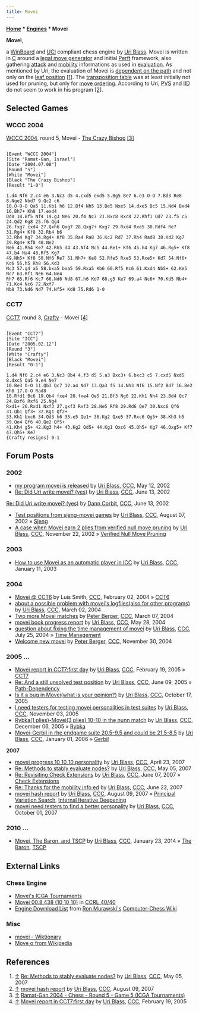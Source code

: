 ```yaml
---
title: Movei
---
```

**[Home](Home "Home") \* [Engines](Engines "Engines") \* Movei**


**Movei**,  

a [WinBoard](WinBoard "WinBoard") and [UCI](UCI "UCI") compliant chess engine by [Uri Blass](Uri_Blass "Uri Blass"). Movei is written in [C](C "C") around a [legal move generator](Move_Generation#Legal "Move Generation") and initial [Perft](Perft "Perft") framework, also gathering [attack](Attack_and_Defend_Maps "Attack and Defend Maps") and [mobility](Mobility "Mobility") informations as used in [evaluation](Evaluation "Evaluation"). 
As mentioned by Uri, the evaluation of Movei is [dependent on the path](Path-Dependency "Path-Dependency") and not only on the [leaf position](Leaf_Node "Leaf Node") <a id="cite-note-1" href="#cite-ref-1">[1]</a>. The [transposition table](Transposition_Table "Transposition Table") was at least initially not used for pruning, but only for [move ordering](Move_Ordering "Move Ordering"). According to Uri, [PVS](Principal_Variation_Search "Principal Variation Search") and [IID](Internal_Iterative_Deepening "Internal Iterative Deepening") do not seem to work in his program <a id="cite-note-2" href="#cite-ref-2">[2]</a>. 



## Selected Games


### WCCC 2004


[WCCC 2004](WCCC_2004 "WCCC 2004"), round 5, Movei - [The Crazy Bishop](The_Crazy_Bishop "The Crazy Bishop") <a id="cite-note-3" href="#cite-ref-3">[3]</a>




```

[Event "WCCC 2004"]
[Site "Ramat-Gan, Israel"]
[Date "2004.07.08"]
[Round "5"]
[White "Movei"]
[Black "The Crazy Bishop"]
[Result "1-0"]

1.d4 Nf6 2.c4 e6 3.Nc3 d5 4.cxd5 exd5 5.Bg5 Be7 6.e3 O-O 7.Bd3 Re8 8.Nge2 Nbd7 9.Qc2 c6 
10.O-O-O Qa5 11.Kb1 h6 12.Bf4 Nh5 13.Be5 Nxe5 14.dxe5 Bc5 15.Nd4 Bxd4 16.Bh7+ Kh8 17.exd4 
Qd8 18.Bf5 Nf4 19.g3 Ne6 20.f4 Nc7 21.Bxc8 Rxc8 22.Rhf1 Qd7 23.f5 c5 24.Qd2 Kg8 25.f6 Qg4 
26.fxg7 cxd4 27.Qxh6 Qxg7 28.Qxg7+ Kxg7 29.Rxd4 Rxe5 30.Rdf4 Re7 31.Rg4+ Kf8 32.Rb4 b6 
33.Rh4 Kg7 34.Rg4+ Kf8 35.Ra4 Ra8 36.Kc2 Rd7 37.Rh4 Rad8 38.Kd2 Kg7 39.Rg4+ Kf8 40.Ne2 
Ne6 41.Rh4 Ke7 42.Rh5 d4 43.Nf4 Nc5 44.Re1+ Kf6 45.h4 Kg7 46.Rg5+ Kf8 47.b4 Na4 48.Rf5 Kg7 
49.Nh5+ Kf8 50.Nf6 Re7 51.Nh7+ Ke8 52.Rfe5 Rxe5 53.Rxe5+ Kd7 54.Nf6+ Kc6 55.h5 Rh8 56.Kd3 
Nc3 57.g4 a5 58.bxa5 bxa5 59.Rxa5 Kb6 60.Rf5 Kc6 61.Kxd4 Nb5+ 62.Ke5 Nc7 63.Rf1 Ne6 64.Ne4 
Rh7 65.Rf6 Kc7 66.Nd6 Nd8 67.h6 Kd7 68.g5 Ke7 69.a4 Nc6+ 70.Kd5 Nb4+ 71.Kc4 Nc6 72.Nxf7 
Nb8 73.Nd6 Nd7 74.Nf5+ Kd8 75.Rd6 1-0 

```

### CCT7


[CCT7](CCT7 "CCT7"), round 3, [Crafty](Crafty "Crafty") - Movei <a id="cite-note-4" href="#cite-ref-4">[4]</a>




```

[Event "CCT7"]
[Site "ICC"]
[Date "2005.02.12"]
[Round "3"]
[White "Crafty"]
[Black "Movei"]
[Result "0-1"]

1.d4 Nf6 2.c4 e6 3.Nc3 Bb4 4.f3 d5 5.a3 Bxc3+ 6.bxc3 c5 7.cxd5 Nxd5 8.dxc5 Qa5 9.e4 Ne7 
10.Be3 O-O 11.Qb3 Qc7 12.a4 Nd7 13.Qa3 f5 14.Nh3 Nf6 15.Nf2 Bd7 16.Be2 Kh8 17.O-O Rad8 
18.Rfd1 Bc6 19.Qb4 fxe4 20.fxe4 Qe5 21.Bf3 Ng6 22.Kh1 Nh4 23.Bd4 Qc7 24.Bxf6 Rxf6 25.Ng4 
Rxd1+ 26.Rxd1 Nxf3 27.gxf3 Rxf3 28.Ne5 Rf8 29.Rd6 Qe7 30.Nxc6 Qf6 31.Qb1 Qf3+ 32.Kg1 Qf2+ 
33.Kh1 bxc6 34.Qd3 h6 35.e5 Qe1+ 36.Kg2 Qxe5 37.Rxc6 Qg5+ 38.Kh3 h5 39.Qe4 Qf6 40.Qe2 Qf5+ 
41.Kh4 g5+ 42.Kg3 h4+ 43.Kg2 Qd5+ 44.Kg1 Qxc6 45.Qh5+ Kg7 46.Qxg5+ Kf7 47.Qh5+ Ke7 
{Crafty resigns} 0-1

```

## Forum Posts


### 2002


* [my program movei is released](https://www.stmintz.com/ccc/index.php?id=229271) by [Uri Blass](Uri_Blass "Uri Blass"), [CCC](CCC "CCC"), May 12, 2002
* [Re: Did Uri write movei? (yes)](https://www.stmintz.com/ccc/index.php?id=235364) by [Uri Blass](Uri_Blass "Uri Blass"), [CCC](CCC "CCC"), June 13, 2002


 [Re: Did Uri write movei? (yes)](https://www.stmintz.com/ccc/index.php?id=235379) by [Dann Corbit](Dann_Corbit "Dann Corbit"), [CCC](CCC "CCC"), June 13, 2002
* [Test positions from sjeng-movei games](https://www.stmintz.com/ccc/index.php?id=244404) by [Uri Blass](Uri_Blass "Uri Blass"), [CCC](CCC "CCC"), August 07, 2002 » [Sjeng](Sjeng "Sjeng")
* [A case when Movei earn 2 plies from verified null move pruning](https://www.stmintz.com/ccc/index.php?id=266941) by [Uri Blass](Uri_Blass "Uri Blass"), [CCC](CCC "CCC"), November 22, 2002 » [Verified Null Move Pruning](Null_Move_Pruning#ZugzwangVerification "Null Move Pruning")


### 2003


* [How to use Movei as an automatic player in ICC](https://www.stmintz.com/ccc/index.php?id=276537) by [Uri Blass](Uri_Blass "Uri Blass"), [CCC](CCC "CCC"), January 11, 2003


### 2004


* [Movei @ CCT6](https://www.stmintz.com/ccc/index.php?id=346480) by Luis Smith, [CCC](CCC "CCC"), February 02, 2004 » [CCT6](CCT6 "CCT6")
* [about a possible problem with movei's logfiles(also for other programs)](https://www.stmintz.com/ccc/index.php?id=352371) by [Uri Blass](Uri_Blass "Uri Blass"), [CCC](CCC "CCC"), March 02, 2004
* [Two more Movei matches](https://www.stmintz.com/ccc/index.php?id=353377) by [Peter Berger](Peter_Berger "Peter Berger"), [CCC](CCC "CCC"), March 07, 2004
* [movei book progress report](https://www.stmintz.com/ccc/index.php?id=367829) by [Uri Blass](Uri_Blass "Uri Blass"), [CCC](CCC "CCC"), May 28, 2004
* [question about fixing the time management of movei](https://www.stmintz.com/ccc/index.php?id=378905) by [Uri Blass](Uri_Blass "Uri Blass"), [CCC](CCC "CCC"), July 25, 2004 » [Time Management](Time_Management "Time Management")
* [Welcome new movei](https://www.stmintz.com/ccc/index.php?id=398390) by [Peter Berger](Peter_Berger "Peter Berger"), [CCC](CCC "CCC"), November 30, 2004


### 2005 ...


* [Movei report in CCT7:first day](https://www.stmintz.com/ccc/index.php?id=412540) by [Uri Blass](Uri_Blass "Uri Blass"), [CCC](CCC "CCC"), February 19, 2005 » [CCT7](CCT7 "CCT7")
* [Re: And a still unsolved test position](https://www.stmintz.com/ccc/index.php?id=430487) by [Uri Blass](Uri_Blass "Uri Blass"), [CCC](CCC "CCC"), June 09, 2005 » [Path-Dependency](Path-Dependency "Path-Dependency")
* [Is it a bug in Movei(what is your opinion?)](https://www.stmintz.com/ccc/index.php?id=456285) by [Uri Blass](Uri_Blass "Uri Blass"), [CCC](CCC "CCC"), October 17, 2005
* [I need testers for testing movei personalities in test suites](https://www.stmintz.com/ccc/index.php?id=459424) by [Uri Blass](Uri_Blass "Uri Blass"), [CCC](CCC "CCC"), November 03, 2005
* [Rybka(1 plies)-Movei(3 plies) 10-10 in the nunn match](https://www.stmintz.com/ccc/index.php?id=467574) by [Uri Blass](Uri_Blass "Uri Blass"), [CCC](CCC "CCC"), December 06, 2005 » [Rybka](Rybka "Rybka")
* [Movei-Gerbil in rhe endgame suite 20.5-9.5 and could be 21.5-8.5](https://www.stmintz.com/ccc/index.php?id=476082) by [Uri Blass](Uri_Blass "Uri Blass"), [CCC](CCC "CCC"), January 01, 2006 » [Gerbil](Gerbil "Gerbil")


**2007**



* [movei progress 10 10 10 personality](http://www.talkchess.com/forum3/viewtopic.php?f=2&t=13328) by [Uri Blass](Uri_Blass "Uri Blass"), [CCC](CCC "CCC"), April 23, 2007
* [Re: Methods to stably evaluate nodes?](http://www.talkchess.com/forum/viewtopic.php?topic_view=threads&p=115849&t=13559) by [Uri Blass](Uri_Blass "Uri Blass"), [CCC](CCC "CCC"), May 05, 2007
* [Re: Revisiting Check Extensions](http://www.talkchess.com/forum/viewtopic.php?topic_view=threads&p=123834&t=14333) by [Uri Blass](Uri_Blass "Uri Blass"), [CCC](CCC "CCC"), June 07, 2007 » [Check Extensions](Check_Extensions "Check Extensions")
* [Re: Thanks for the mobility info ed](http://www.talkchess.com/forum/viewtopic.php?topic_view=threads&p=126143&t=14611) by [Uri Blass](Uri_Blass "Uri Blass"), [CCC](CCC "CCC"), June 22, 2007
* [movei hash report](http://www.talkchess.com/forum/viewtopic.php?t=15688) by [Uri Blass](Uri_Blass "Uri Blass"), [CCC](CCC "CCC"), August 09, 2007 » [Principal Variation Search](Principal_Variation_Search "Principal Variation Search"), [Internal Iterative Deepening](Internal_Iterative_Deepening "Internal Iterative Deepening")
* [movei need testers to find a better personality](http://www.talkchess.com/forum3/viewtopic.php?f=2&t=16809) by [Uri Blass](Uri_Blass "Uri Blass"), [CCC](CCC "CCC"), October 01, 2007


### 2010 ...


* [Movei, The Baron, and TSCP](http://www.talkchess.com/forum/viewtopic.php?t=51063) by [Uri Blass](Uri_Blass "Uri Blass"), [CCC](CCC "CCC"), January 23, 2014 » [The Baron](The_Baron "The Baron"), [TSCP](TSCP "TSCP")


## External Links


### Chess Engine


* [Movei's ICGA Tournaments](https://www.game-ai-forum.org/icga-tournaments/program.php?id=109)
* [Movei 00.8.438 (10 10 10)](http://ccrl.chessdom.com/ccrl/4040/cgi/engine_details.cgi?print=Details&each_game=1&eng=Movei%2000.8.438%20%2810%2010%2010%29#Movei_00_8_438_%2810_10_10%29) in [CCRL 40/40](CCRL "CCRL")
* [Engine Download List](http://www.computer-chess.org/doku.php?id=computer_chess:wiki:download:engine_download_list) from [Ron Murawski's](Ron_Murawski "Ron Murawski") [Computer-Chess Wiki](http://computer-chess.org/doku.php?id=home)


### Misc


* [movei - Wiktionary](https://en.wiktionary.org/wiki/movei)
* [Move α from Wikipedia](https://en.wikipedia.org/wiki/Move_%CE%B1)


## References


1. <a id="cite-ref-1" href="#cite-note-1">↑</a> [Re: Methods to stably evaluate nodes?](http://www.talkchess.com/forum/viewtopic.php?topic_view=threads&p=115849&t=13559) by [Uri Blass](Uri_Blass "Uri Blass"), [CCC](CCC "CCC"), May 05, 2007
2. <a id="cite-ref-2" href="#cite-note-2">↑</a> [movei hash report](http://www.talkchess.com/forum/viewtopic.php?t=15688) by [Uri Blass](Uri_Blass "Uri Blass"), [CCC](CCC "CCC"), August 09, 2007
3. <a id="cite-ref-3" href="#cite-note-3">↑</a> [Ramat-Gan 2004 - Chess - Round 5 - Game 5 (ICGA Tournaments)](https://www.game-ai-forum.org/icga-tournaments/round.php?tournament=24&round=5&id=5)
4. <a id="cite-ref-4" href="#cite-note-4">↑</a> [Movei report in CCT7:first day](https://www.stmintz.com/ccc/index.php?id=412540) by [Uri Blass](Uri_Blass "Uri Blass"), [CCC](CCC "CCC"), February 19, 2005





 
